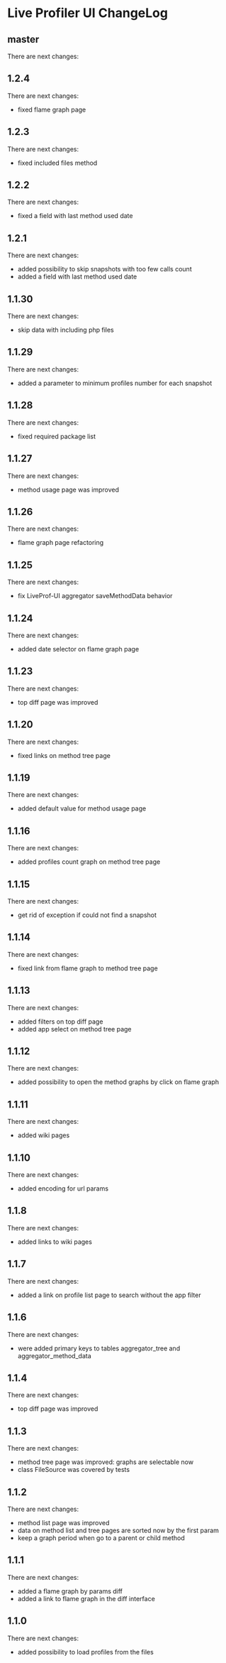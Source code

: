 # Live Profiler UI ChangeLog

## master

There are next changes:

## 1.2.4

There are next changes:

- fixed flame graph page

## 1.2.3

There are next changes:

- fixed included files method

## 1.2.2

There are next changes:

- fixed a field with last method used date

## 1.2.1

There are next changes:

- added possibility to skip snapshots with too few calls count
- added a field with last method used date 

## 1.1.30

There are next changes:

- skip data with including php files

## 1.1.29

There are next changes:

- added a parameter to minimum profiles number for each snapshot

## 1.1.28

There are next changes:

- fixed required package list

## 1.1.27

There are next changes:

- method usage page was improved

## 1.1.26

There are next changes:

- flame graph page refactoring

## 1.1.25

There are next changes:

- fix LiveProf-UI aggregator saveMethodData behavior

## 1.1.24

There are next changes:

- added date selector on flame graph page

## 1.1.23

There are next changes:

- top diff page was improved

## 1.1.20

There are next changes:

- fixed links on method tree page

## 1.1.19

There are next changes:

- added default value for method usage page

## 1.1.16

There are next changes:

- added profiles count graph on method tree page

## 1.1.15

There are next changes:

- get rid of exception if could not find a snapshot

## 1.1.14

There are next changes:

- fixed link from flame graph to method tree page

## 1.1.13

There are next changes:

- added filters on top diff page
- added app select on method tree page

## 1.1.12

There are next changes:

- added possibility to open the method graphs by click on flame graph

## 1.1.11

There are next changes:

- added wiki pages

## 1.1.10

There are next changes:

- added encoding for url params

## 1.1.8

There are next changes:

- added links to wiki pages

## 1.1.7

There are next changes:

- added a link on profile list page to search without the app filter

## 1.1.6

There are next changes:

- were added primary keys to tables aggregator_tree and aggregator_method_data

## 1.1.4

There are next changes:

- top diff page was improved

## 1.1.3

There are next changes:

- method tree page was improved: graphs are selectable now
- class FileSource was covered by tests 

## 1.1.2

There are next changes:

- method list page was improved
- data on method list and tree pages are sorted now by the first param
- keep a graph period when go to a parent or child method

## 1.1.1

There are next changes:

- added a flame graph by params diff
- added a link to flame graph in the diff interface

## 1.1.0

There are next changes:

- added possibility to load profiles from the files
